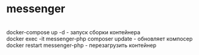 # messenger

<br />docker-compose up -d - запуск сборки контейнера
<br />docker exec -it messenger-php composer update - обновляет компосер
<br />docker restart messenger-php - перезагрузить контейнер
